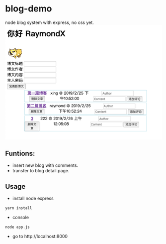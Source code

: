 # blog-demo
node blog system with express, no css yet.
![blog](https://github.com/funkll/blog-demo/blob/master/static/img/blog.png)

## Funtions:
- insert new blog with comments.
- transfer to blog detail page.

## Usage
- install node express
```
yarn install
```
- console
```
node app.js
```
- go to http://localhost:8000

